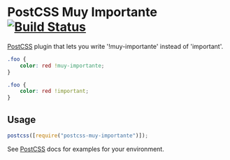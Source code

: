 # PostCSS Muy Importante [![Build Status][ci-img]][ci]

[PostCSS] plugin that lets you write '!muy-importante' instead of 'important'.

[postcss]: https://github.com/postcss/postcss
[ci-img]: https://travis-ci.org/WesselKuipers/postcss-muy-importante.svg
[ci]: https://travis-ci.org/WesselKuipers/postcss-muy-importante

```css
.foo {
    color: red !muy-importante;
}
```

```css
.foo {
    color: red !important;
}
```

## Usage

```js
postcss([require("postcss-muy-importante")]);
```

See [PostCSS] docs for examples for your environment.

